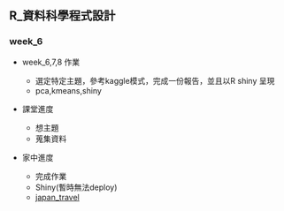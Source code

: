 ## R_資料科學程式設計

### week_6

- week_6,7,8 作業
    - 選定特定主題，參考kaggle模式，完成一份報告，並且以R shiny 呈現
    - pca,kmeans,shiny
    
- 課堂進度
    - 想主題
    - 蒐集資料
    
- 家中進度
    - 完成作業
    - Shiny(暫時無法deploy)
    - [japan_travel](https://dadalakun25.github.io/R-mumi/week_6,7,8/japan_travel.html)

